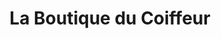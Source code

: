 ---
title: "La Boutique du Coiffeur"
url: /porrentruy/la-boutique-du-coiffeur/
shop: Friseurbedarf
---